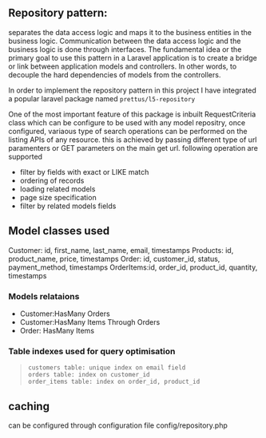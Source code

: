 ## Repository pattern: 
separates the data access logic and maps it to the business entities in the business logic. Communication between the data access logic and the business logic  is done through interfaces. The fundamental idea or the primary goal to use this pattern in a Laravel application is to create a bridge or link between application models and controllers. In other words, to decouple the hard dependencies of models from the controllers.

In order to implement the repository pattern in this project I have integrated a popular laravel package named `prettus/l5-repository` 

One of the most important feature of this package is inbuilt RequestCriteria class which can be configure to be used with any model repositry, once configured, variaous type of search operations can be performed on the listing APIs of any resource. this is achieved by passing different type of url paramenters or GET parameters on the main get url. following operation are supported
- filter by fields with exact or LIKE match
- ordering of records
- loading related models
- page size specification
- filter by related models fields


## Model classes used

Customer: id, first_name, last_name, email, timestamps
Products: id, product_name, price, timestamps
Order: id, customer_id, status, payment_method, timestamps
OrderItems:id, order_id, product_id, quantity, timestamps

### Models relataions

- Customer:HasMany Orders
- Customer:HasMany Items Through Orders
- Order: HasMany Items

### Table indexes used for query optimisation
>```
> customers table: unique index on email field
> orders table: index on customer_id
> order_items table: index on order_id, product_id

## caching 
can be configured through configuration file config/repository.php

